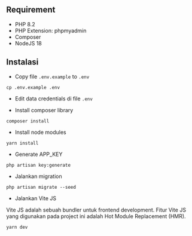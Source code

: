 ## Requirement

-   PHP 8.2
-   PHP Extension: phpmyadmin
-   Composer
-   NodeJS 18

## Instalasi

-   Copy file `.env.example` to `.env`

```shell
cp .env.example .env
```

-   Edit data credentials di file `.env`

-   Install composer library

```shell
composer install
```

-   Install node modules

```shell
yarn install
```

-   Generate APP_KEY

```shell
php artisan key:generate
```

-   Jalankan migration

```shell
php artisan migrate --seed
```

-   Jalankan Vite JS

Vite JS adalah sebuah bundler untuk frontend development. Fitur Vite JS yang digunakan pada project ini adalah Hot Module Replacement (HMR).

```shell
yarn dev
```
